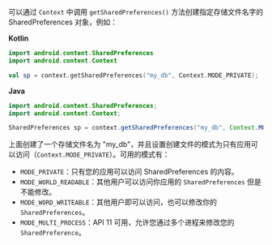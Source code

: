可以通过 `Context` 中调用 `getSharedPreferences()` 方法创建指定存储文件名字的 SharedPreferences 对象，例如：

**Kotlin**

```kotlin
import android.content.SharedPreferences
import android.content.Context

val sp = context.getSharedPreferences("my_db", Context.MODE_PRIVATE);
```

**Java**

```java
import android.content.SharedPreferences;
import android.content.Context;

SharedPreferences sp = context.getSharedPreferences("my_db", Context.MODE_PRIVATE);
```

上面创建了一个存储文件名为 "my_db"，并且设置创建文件的模式为只有应用可以访问（`Context.MODE_PRIVATE`）。可用的模式有：

+ `MODE_PRIVATE`：只有您的应用可以访问 SharedPreferences 的内容。
+ `MODE_WORLD_READABLE`：其他用户可以访问你应用的 `SharedPreferences` 但是不能修改。
+ `MODE_WORD_WRITEABLE`：其他用户即可以访问，也可以修改你的 `SharedPreferences`。
+ `MODE_MULTI_PROCESS`：API 11 可用，允许您通过多个进程来修改您的 `SharedPreference`。



